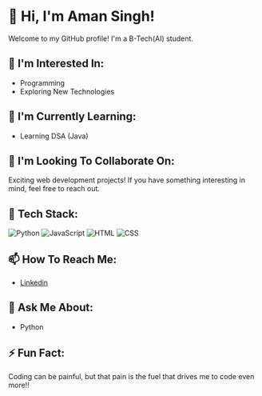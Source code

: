 # 👋 Hi, I'm Aman Singh!

Welcome to my GitHub profile! I'm a B-Tech(AI) student.




## 👀 I'm Interested In:

- Programming
- Exploring New Technologies

## 🌱 I'm Currently Learning:

- Learning DSA (Java)

## 👯 I'm Looking To Collaborate On:

Exciting web development projects! If you have something interesting in mind, feel free to reach out.

## 💼 Tech Stack:

![Python](https://img.shields.io/badge/Python-3776AB?style=for-the-badge&logo=python&logoColor=white)
![JavaScript](https://img.shields.io/badge/JavaScript-F7DF1E?style=for-the-badge&logo=javascript&logoColor=black)
![HTML](https://img.shields.io/badge/HTML5-E34F26?style=for-the-badge&logo=html5&logoColor=white)
![CSS](https://img.shields.io/badge/CSS3-1572B6?style=for-the-badge&logo=css3&logoColor=white)

## 📫 How To Reach Me:

- [Linkedin](www.linkedin.com/in/aman-singh4545)

## 💬 Ask Me About:

- Python

## ⚡ Fun Fact:

Coding can be painful, but that pain is the fuel that drives me to code even more!!
